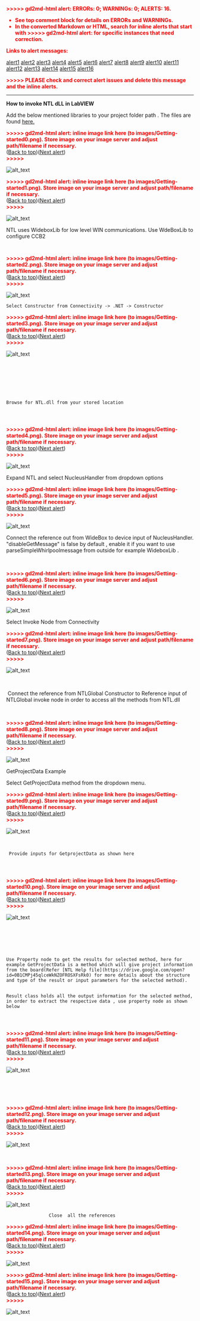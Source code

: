 <!----- Conversion time: 7.251 seconds.


Using this Markdown file:

1. Cut and paste this output into your source file.
2. See the notes and action items below regarding this conversion run.
3. Check the rendered output (headings, lists, code blocks, tables) for proper
   formatting and use a linkchecker before you publish this page.

Conversion notes:

* Docs to Markdown version 1.0β16
* Tue Mar 19 2019 11:46:25 GMT-0700 (PDT)
* Source doc: https://docs.google.com/a/whirlpool.com/open?id=110B0wQRD-XtHmWfwjptbMMkgKK5fJua7UXaqllK3nQQ
* This document has images: check for >>>>>  gd2md-html alert:  inline image link in generated source and store images to your server.
----->


<p style="color: red; font-weight: bold">>>>>>  gd2md-html alert:  ERRORs: 0; WARNINGs: 0; ALERTS: 16.</p>
<ul style="color: red; font-weight: bold"><li>See top comment block for details on ERRORs and WARNINGs. <li>In the converted Markdown or HTML, search for inline alerts that start with >>>>>  gd2md-html alert:  for specific instances that need correction.</ul>

<p style="color: red; font-weight: bold">Links to alert messages:</p><a href="#gdcalert1">alert1</a>
<a href="#gdcalert2">alert2</a>
<a href="#gdcalert3">alert3</a>
<a href="#gdcalert4">alert4</a>
<a href="#gdcalert5">alert5</a>
<a href="#gdcalert6">alert6</a>
<a href="#gdcalert7">alert7</a>
<a href="#gdcalert8">alert8</a>
<a href="#gdcalert9">alert9</a>
<a href="#gdcalert10">alert10</a>
<a href="#gdcalert11">alert11</a>
<a href="#gdcalert12">alert12</a>
<a href="#gdcalert13">alert13</a>
<a href="#gdcalert14">alert14</a>
<a href="#gdcalert15">alert15</a>
<a href="#gdcalert16">alert16</a>

<p style="color: red; font-weight: bold">>>>>> PLEASE check and correct alert issues and delete this message and the inline alerts.<hr></p>


**How to invoke NTL dLL in LabVIEW**

Add  the below mentioned libraries to your project folder path . The files are found [here. ](https://drive.google.com/open?id=0B1CMPj45qlceNjR3QnJEejZKTFk)



<p id="gdcalert1" ><span style="color: red; font-weight: bold">>>>>>  gd2md-html alert: inline image link here (to images/Getting-started0.png). Store image on your image server and adjust path/filename if necessary. </span><br>(<a href="#">Back to top</a>)(<a href="#gdcalert2">Next alert</a>)<br><span style="color: red; font-weight: bold">>>>>> </span></p>


![alt_text](images/Getting-started0.png "image_tooltip")




<p id="gdcalert2" ><span style="color: red; font-weight: bold">>>>>>  gd2md-html alert: inline image link here (to images/Getting-started1.png). Store image on your image server and adjust path/filename if necessary. </span><br>(<a href="#">Back to top</a>)(<a href="#gdcalert3">Next alert</a>)<br><span style="color: red; font-weight: bold">>>>>> </span></p>


![alt_text](images/Getting-started1.png "image_tooltip")


 

NTL uses WideboxLib for low level WIN communications. Use WdeBoxLib to configure CCB2


     

<p id="gdcalert3" ><span style="color: red; font-weight: bold">>>>>>  gd2md-html alert: inline image link here (to images/Getting-started2.png). Store image on your image server and adjust path/filename if necessary. </span><br>(<a href="#">Back to top</a>)(<a href="#gdcalert4">Next alert</a>)<br><span style="color: red; font-weight: bold">>>>>> </span></p>


![alt_text](images/Getting-started2.png "image_tooltip")



    


    Select Constructor from Connectivity -> .NET -> Constructor


    

<p id="gdcalert4" ><span style="color: red; font-weight: bold">>>>>>  gd2md-html alert: inline image link here (to images/Getting-started3.png). Store image on your image server and adjust path/filename if necessary. </span><br>(<a href="#">Back to top</a>)(<a href="#gdcalert5">Next alert</a>)<br><span style="color: red; font-weight: bold">>>>>> </span></p>


![alt_text](images/Getting-started3.png "image_tooltip")



     


     

 


    


    Browse for NTL.dll from your stored location 


      



<p id="gdcalert5" ><span style="color: red; font-weight: bold">>>>>>  gd2md-html alert: inline image link here (to images/Getting-started4.png). Store image on your image server and adjust path/filename if necessary. </span><br>(<a href="#">Back to top</a>)(<a href="#gdcalert6">Next alert</a>)<br><span style="color: red; font-weight: bold">>>>>> </span></p>


![alt_text](images/Getting-started4.png "image_tooltip")




Expand NTL and select NucleusHandler from dropdown options



<p id="gdcalert6" ><span style="color: red; font-weight: bold">>>>>>  gd2md-html alert: inline image link here (to images/Getting-started5.png). Store image on your image server and adjust path/filename if necessary. </span><br>(<a href="#">Back to top</a>)(<a href="#gdcalert7">Next alert</a>)<br><span style="color: red; font-weight: bold">>>>>> </span></p>


![alt_text](images/Getting-started5.png "image_tooltip")


Connect the reference out from WideBox to device input of NucleusHandler. "disableGetMessage" is false by default , enable it if you want to use parseSimpleWhirlpoolmessage from outside for example WideboxLib .

 

<p id="gdcalert7" ><span style="color: red; font-weight: bold">>>>>>  gd2md-html alert: inline image link here (to images/Getting-started6.png). Store image on your image server and adjust path/filename if necessary. </span><br>(<a href="#">Back to top</a>)(<a href="#gdcalert8">Next alert</a>)<br><span style="color: red; font-weight: bold">>>>>> </span></p>


![alt_text](images/Getting-started6.png "image_tooltip")




Select Invoke Node from Connectivity



<p id="gdcalert8" ><span style="color: red; font-weight: bold">>>>>>  gd2md-html alert: inline image link here (to images/Getting-started7.png). Store image on your image server and adjust path/filename if necessary. </span><br>(<a href="#">Back to top</a>)(<a href="#gdcalert9">Next alert</a>)<br><span style="color: red; font-weight: bold">>>>>> </span></p>


![alt_text](images/Getting-started7.png "image_tooltip")


 



 Connect the reference from NTLGlobal Constructor to Reference input of NTLGlobal invoke node in order to access all the methods from NTL.dll 

 



<p id="gdcalert9" ><span style="color: red; font-weight: bold">>>>>>  gd2md-html alert: inline image link here (to images/Getting-started8.png). Store image on your image server and adjust path/filename if necessary. </span><br>(<a href="#">Back to top</a>)(<a href="#gdcalert10">Next alert</a>)<br><span style="color: red; font-weight: bold">>>>>> </span></p>


![alt_text](images/Getting-started8.png "image_tooltip")


GetProjectData Example

Select GetProjectData method from the dropdown menu.



<p id="gdcalert10" ><span style="color: red; font-weight: bold">>>>>>  gd2md-html alert: inline image link here (to images/Getting-started9.png). Store image on your image server and adjust path/filename if necessary. </span><br>(<a href="#">Back to top</a>)(<a href="#gdcalert11">Next alert</a>)<br><span style="color: red; font-weight: bold">>>>>> </span></p>


![alt_text](images/Getting-started9.png "image_tooltip")


 


     Provide inputs for GetprojectData as shown here


     


    

<p id="gdcalert11" ><span style="color: red; font-weight: bold">>>>>>  gd2md-html alert: inline image link here (to images/Getting-started10.png). Store image on your image server and adjust path/filename if necessary. </span><br>(<a href="#">Back to top</a>)(<a href="#gdcalert12">Next alert</a>)<br><span style="color: red; font-weight: bold">>>>>> </span></p>


![alt_text](images/Getting-started10.png "image_tooltip")



     


     


    Use Property node to get the results for selected method, here for example GetProjectData is a method which will give project information from the board(Refer [NTL Help file](https://drive.google.com/open?id=0B1CMPj45qlceWkNZOFROSXFsRk0) for more details about the structure and type of the result or input parameters for the selected method).


    Result class holds all the output information for the selected method, in order to extract the respective data , use property node as shown below


     

<p id="gdcalert12" ><span style="color: red; font-weight: bold">>>>>>  gd2md-html alert: inline image link here (to images/Getting-started11.png). Store image on your image server and adjust path/filename if necessary. </span><br>(<a href="#">Back to top</a>)(<a href="#gdcalert13">Next alert</a>)<br><span style="color: red; font-weight: bold">>>>>> </span></p>


![alt_text](images/Getting-started11.png "image_tooltip")



     


     



<p id="gdcalert13" ><span style="color: red; font-weight: bold">>>>>>  gd2md-html alert: inline image link here (to images/Getting-started12.png). Store image on your image server and adjust path/filename if necessary. </span><br>(<a href="#">Back to top</a>)(<a href="#gdcalert14">Next alert</a>)<br><span style="color: red; font-weight: bold">>>>>> </span></p>


![alt_text](images/Getting-started12.png "image_tooltip")


 

<p id="gdcalert14" ><span style="color: red; font-weight: bold">>>>>>  gd2md-html alert: inline image link here (to images/Getting-started13.png). Store image on your image server and adjust path/filename if necessary. </span><br>(<a href="#">Back to top</a>)(<a href="#gdcalert15">Next alert</a>)<br><span style="color: red; font-weight: bold">>>>>> </span></p>


![alt_text](images/Getting-started13.png "image_tooltip")


                    Close  all the references

	

<p id="gdcalert15" ><span style="color: red; font-weight: bold">>>>>>  gd2md-html alert: inline image link here (to images/Getting-started14.png). Store image on your image server and adjust path/filename if necessary. </span><br>(<a href="#">Back to top</a>)(<a href="#gdcalert16">Next alert</a>)<br><span style="color: red; font-weight: bold">>>>>> </span></p>


![alt_text](images/Getting-started14.png "image_tooltip")




<p id="gdcalert16" ><span style="color: red; font-weight: bold">>>>>>  gd2md-html alert: inline image link here (to images/Getting-started15.png). Store image on your image server and adjust path/filename if necessary. </span><br>(<a href="#">Back to top</a>)(<a href="#gdcalert17">Next alert</a>)<br><span style="color: red; font-weight: bold">>>>>> </span></p>


![alt_text](images/Getting-started15.png "image_tooltip")
  

 

 

 

 

 


<!-- Docs to Markdown version 1.0β16 -->
